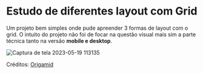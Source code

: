 # Estudo de diferentes layout com Grid

Um projeto bem simples onde pude apreender 3 formas de layout com o grid. O intuito do projeto não foi de focar na questão visual mais sim a parte técnica tanto na versão **mobile e desktop**. 

![Captura de tela 2023-05-19 113135](https://github.com/SaraFigueiredoBrasil/Grid/assets/60072940/cfd55cbd-d98c-4a1e-b840-0ee1cffc8cf8)



<p>Créditos: <a href="https://www.linkedin.com/school/origamid/">Origamid</a> 
